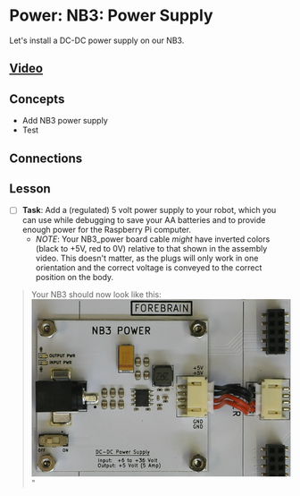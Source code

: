 # Power: NB3: Power Supply
Let's install a DC-DC power supply on our NB3.

## [Video](https://vimeo.com/1035306761)

## Concepts
- Add NB3 power supply
- Test

## Connections

## Lesson

- [ ] **Task**: Add a (regulated) 5 volt power supply to your robot, which you can use while debugging to save your AA batteries and to provide enough power for the Raspberry Pi computer.
    - *NOTE*: Your NB3_power board cable *might* have inverted colors (black to +5V, red to 0V) relative to that shown in the assembly video. This doesn't matter, as the plugs will only work in one orientation and the correct voltage is conveyed to the correct position on the body.
> Your NB3 should now look like this: ![NB3 power wiring:400](../../../boxes/power/_resources/images/NB3_power_wiring.png)"
